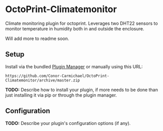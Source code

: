 # OctoPrint-Climatemonitor

Climate monitoring plugin for octoprint. Leverages two DHT22 sensors to monitor temperature in humidity both in and outside the enclosure.

Will add more to readme soon.

## Setup

Install via the bundled [Plugin Manager](https://docs.octoprint.org/en/master/bundledplugins/pluginmanager.html)
or manually using this URL:

    https://github.com/Conor-Carmichael/OctoPrint-Climatemonitor/archive/master.zip

**TODO:** Describe how to install your plugin, if more needs to be done than just installing it via pip or through
the plugin manager.

## Configuration

**TODO:** Describe your plugin's configuration options (if any).
